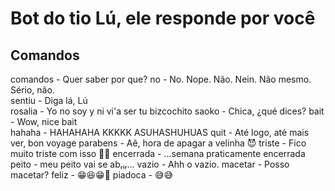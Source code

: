 # Bot do tio Lú, ele responde por você

## Comandos

comandos - Quer saber por que?
no - No. Nope. Não. Nein. Não mesmo. Sério, não.  
sentiu - Diga lá, Lú  
rosalia - Yo no soy y ni vi'a ser tu bizcochito
saoko - Chica, ¿qué dices?
bait - Wow, nice bait  
hahaha - HAHAHAHA KKKKK ASUHASHUHUAS
quit - Até logo, até mais ver, bon voyage
parabens - Aê, hora de apagar a velinha 😈
triste - Fico muito triste com isso 🎉🎉
encerrada - ...semana praticamente encerrada
peito - meu peito vai se abᵣᵢᵣ...
vazio - Ahh o vazio.
macetar - Posso macetar?
feliz - 😁😆😁🤪
piadoca - 😅😅
